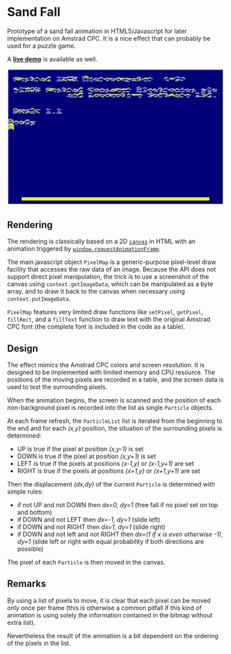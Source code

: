 # Sand Fall

Prototype of a sand fall animation in HTML5/Javascript for later implementation on Amstrad CPC. It is a nice effect that can probably be used for a puzzle game.

A [**live demo**](https://bfxdev.github.io/sandfall/sandfall.html) is available as well.

![demo](sandfall.gif)

## Rendering

The rendering is classically based on a 2D [`canvas`](https://www.w3schools.com/html/html5_canvas.asp) in HTML with an animation triggered by [`window.requestAnimationFrame`](https://developer.mozilla.org/en-US/docs/Web/API/window/requestAnimationFrame).

The main javascript object `PixelMap` is a generic-purpose pixel-level draw facility that accesses the raw data of an image. Because the API does not support direct pixel manipulation, the trick is to use a screenshot of the canvas using `context.getImageData`, which can be manipulated as a byte array, and to draw it back to the canvas when necessary using `context.putImageData`.

`PixelMap` features very limited draw functions like `setPixel`, `getPixel`, `fillRect`, and a `fillText` function to draw text with the original Amstrad CPC font (the complete font is included in the code as a table).

## Design

The effect mimics the Amstrad CPC colors and screen resolution. It is designed to be implemented with limited memory and CPU resource. The positions of the moving pixels are recorded in a table, and the screen data is used to test the surrounding pixels. 

When the animation begins, the screen is scanned and the position of each non-background pixel is recorded into the list as single `Particle` objects.

At each frame refresh, the `ParticleList` list is iterated from the beginning to the end and for each _(x,y)_ position, the situation of the surrounding pixels is determined:

- UP is true if the pixel at position _(x,y-1)_ is set
- DOWN is true if the pixel at position _(x,y+1)_ is set
- LEFT is true if the pixels at positions _(x-1,y)_ or _(x-1,y+1)_ are set
- RIGHT is true if the pixels at positions _(x+1,y)_ or _(x+1,y+1)_ are set

Then the displacement _(dx,dy)_ of the current `Particle` is determined with simple rules:

- if not UP and not DOWN then _dx=0, dy=1_ (free fall if no pixel set on top and bottom)
- if DOWN and not LEFT then _dx=-1, dy=1_ (slide left)
- if DOWN and not RIGHT then _dx=1, dy=1_ (slide right)
- if DOWN and not left and not RIGHT then _dx=(1 if x is even otherwise -1), dy=1_ (slide left or right with equal probability if both directions are possible)

The pixel of each `Particle` is then moved in the canvas.

## Remarks

By using a list of pixels to move, it is clear that each pixel can be moved only once per frame (this is otherwise a common pitfall if this kind of animation is using solely the information contained in the bitmap without extra list).

Nevertheless the result of the animation is a bit dependent on the ordering of the pixels in the list.
